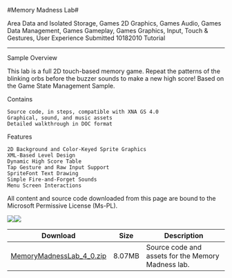 #Memory Madness Lab#

Area
Data and Isolated Storage, Games 2D Graphics, Games Audio, Games Data Management, Games Gameplay, Games Graphics, Input, Touch & Gestures, User Experience
Submitted
10182010
Tutorial

---

Sample Overview

This lab is a full 2D touch-based memory game. Repeat the patterns of the blinking orbs before the buzzer sounds to make a new high score! Based on the Game State Management Sample.

Contains

    Source code, in steps, compatible with XNA GS 4.0
    Graphical, sound, and music assets
    Detailed walkthrough in DOC format

Features

    2D Background and Color-Keyed Sprite Graphics
    XML-Based Level Design
    Dynamic High Score Table 
    Tap Gesture and Raw Input Support
    SpriteFont Text Drawing
    Simple Fire-and-Forget Sounds
    Menu Screen Interactions



All content and source code downloaded from this page are bound to the Microsoft Permissive License (Ms-PL).

![](https://github.com/DDReaper/XNAGameStudio/blob/master/Images/memorymadness1.png)![](https://github.com/DDReaper/XNAGameStudio/blob/master/Images/memorymadness2.png)
	

 
Download | Size | Description
---|---|---|
[MemoryMadnessLab_4_0.zip](https://github.com/DDReaper/XNAGameStudio/blob/master/Samples/MemoryMadnessLab_4_0.zip?raw=true) | 8.07MB | Source code and assets for the Memory Madness lab.